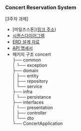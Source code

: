 ### Concert Reservation System

[3주차 과제]

- [마일즈스톤]([링크 주소](https://github.com/orgs/hpp-backend-15/projects/6))
- [시퀀스다이어그램]([링크주소](https://github.com/hpp-backend-15/java-concert-2yongman/issues/4))
- [ERD 설계 자료]([링크주소](https://github.com/hpp-backend-15/java-concert-2yongman/issues/5))
- [API 명세서]([링크주소](https://github.com/hpp-backend-15/java-concert-2yongman/issues/3))
- 패키지 구조
  concert <br/>
  ├── common <br/>
  │ └── exception <br/>
  ├── domain <br/>
  │ ├── entity <br/>
  │ ├── repository <br/>
  │ └── service <br/>
  ├── infra <br/>
  │ └── persistance <br/>
  ├── interfaces <br/>
  │ └── presentation <br/>
  │ ├── controller <br/>
  │ └── dto <br/>
  └── ConcertApplication <br/>

